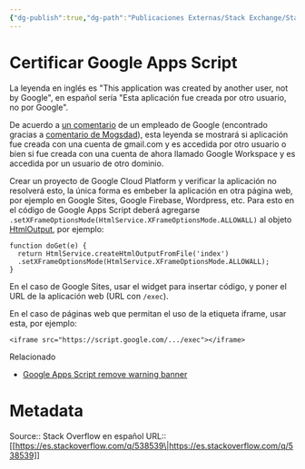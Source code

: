 ```yaml
---
{"dg-publish":true,"dg-path":"Publicaciones Externas/Stack Exchange/Stack Overflow en español/es.stackoverflow.com-538539.md","permalink":"/publicaciones-externas/stack-exchange/stack-overflow-en-espanol/es-stackoverflow-com-538539/","title":"Certificar Google Apps Script","hide":true,"noteIcon":"default","created":"2024-04-03T12:49:10.355-06:00","updated":"2024-04-05T16:43:57.790-06:00"}
---
```


# Certificar Google Apps Script

La leyenda en inglés es "This application was created by another user, not by Google", en español sería "Esta aplicación fue creada por otro usuario, no por Google".

De acuerdo a [un comentario][1] de un empleado de Google (encontrado gracias a [comentario de Mogsdad][2]), esta leyenda se mostrará si aplicación fue creada con una cuenta de gmail.com y es accedida por otro usuario o bien si fue creada con una cuenta de ahora llamado Google Workspace y es accedida por un usuario de otro dominio.

Crear un proyecto de Google Cloud Platform y verificar la aplicación no resolverá esto, la única forma es embeber la aplicación en otra página web, por ejemplo en Google Sites, Google Firebase, Wordpress, etc. Para esto en el código de Google Apps Script deberá agregarse `.setXFrameOptionsMode(HtmlService.XFrameOptionsMode.ALLOWALL)` al objeto [HtmlOutput][3], por ejemplo:

```
function doGet(e) {
  return HtmlService.createHtmlOutputFromFile('index')
  .setXFrameOptionsMode(HtmlService.XFrameOptionsMode.ALLOWALL); 
}
```

En el caso de Google Sites, usar el widget para insertar código, y poner el URL de la aplicación web (URL con `/exec`).

En el caso de páginas web que permitan el uso de la etiqueta iframe, usar esta, por ejemplo:

```
<iframe src="https://script.google.com/.../exec"></iframe>
```

Relacionado

- [Google Apps Script remove warning banner](https://stackoverflow.com/q/33635284/1595451)


  [1]: https://issuetracker.google.com/issues/63521070#comment4
  [2]: https://stackoverflow.com/questions/33635284/google-apps-script-remove-warning-banner#comment112609242_33635284
  [3]: https://developers.google.com/apps-script/reference/html/html-output

# Metadata
Source:: Stack Overflow en español
URL:: [[https://es.stackoverflow.com/q/538539\|https://es.stackoverflow.com/q/538539]]

